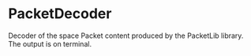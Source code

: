 # PacketDecoder
Decoder of the space Packet content produced by the PacketLib library. The output is on terminal.
